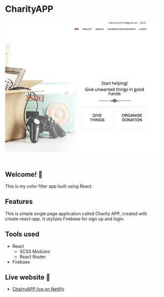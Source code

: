 # CharityAPP

![Design preview of the app](./preview.png)

## Welcome! 👋

This is my color filter app built using React. 

## Features

This is simple single page application called Charity APP, created with create-react-app. It utylizes Firebase for sign up and login.

## Tools used

- React
  - SCSS Modules
  - React Router
- Firebase

## Live website :tada:

- [ChairtyAPP live on Netlify](https://fabulous-blancmange-0b1b22.netlify.app/)
